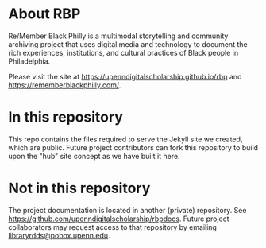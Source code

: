 # About RBP
Re/Member Black Philly is a multimodal storytelling and community archiving project that uses digital media and technology to document the rich experiences, institutions, and cultural practices of Black people in Philadelphia.

Please visit the site at https://upenndigitalscholarship.github.io/rbp and https://rememberblackphilly.com/.

# In this repository
This repo contains the files required to serve the Jekyll site we created, which are public. Future project contributors can fork this repository to build upon the "hub" site concept as we have built it here.

# Not in this repository
The project documentation is located in another (private) repository. See https://github.com/upenndigitalscholarship/rbpdocs. Future project collaborators may request access to that repository by emailing libraryrdds@pobox.upenn.edu.
